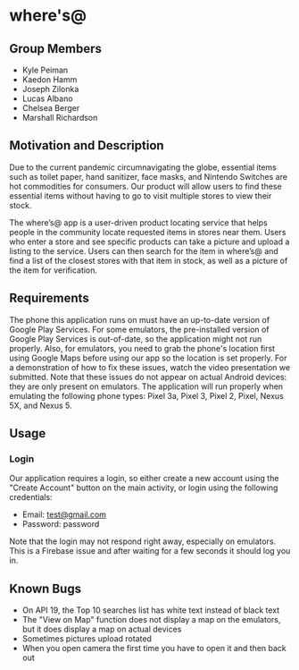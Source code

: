 # where's@

## Group Members
- Kyle Peiman
- Kaedon Hamm
- Joseph Zilonka
- Lucas Albano
- Chelsea Berger
- Marshall Richardson

## Motivation and Description
Due to the current pandemic circumnavigating the globe, essential items such as toilet paper, hand sanitizer, face masks, and Nintendo Switches are hot commodities for consumers. Our product will allow users to find these essential items without having to go to visit multiple stores to view their stock. 

The where’s@ app is a user-driven product locating service that helps people in the community locate requested items in stores near them. Users who enter a store and see specific products can take a picture and upload a listing to the service. Users can then search for the item in where’s@ and find a list of the closest stores with that item in stock, as well as a picture of the item for verification.

## Requirements
The phone this application runs on must have an up-to-date version of Google Play Services. For some emulators, the pre-installed version of Google Play Services is out-of-date, so the application might not run properly. Also, for emulators, you need to grab the phone's location first using Google Maps before using our app so the location is set properly. For a demonstration of how to fix these issues, watch the video presentation we submitted. Note that these issues do not appear on actual Android devices: they are only present on emulators. The application will run properly when emulating the following phone types: Pixel 3a, Pixel 3, Pixel 2, Pixel, Nexus 5X, and Nexus 5. 

## Usage
### Login
Our application requires a login, so either create a new account using the "Create Account" button on the main activity, or login using the following credentials:

- Email: test@gmail.com
- Password: password

Note that the login may not respond right away, especially on emulators. This is a Firebase issue and after waiting for a few seconds it should log you in.

## Known Bugs
- On API 19, the Top 10 searches list has white text instead of black text
- The "View on Map" function does not display a map on the emulators, but it does display a map on actual devices
- Sometimes pictures upload rotated
- When you open camera the first time you have to open it and then back out
